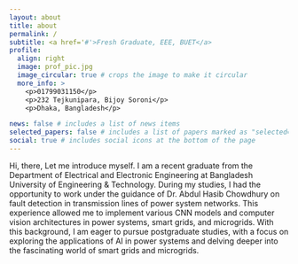 ```yaml
---
layout: about
title: about
permalink: /
subtitle: <a href='#'>Fresh Graduate, EEE, BUET</a>
profile:
  align: right
  image: prof_pic.jpg
  image_circular: true # crops the image to make it circular
  more_info: >
    <p>01799031150</p>
    <p>232 Tejkunipara, Bijoy Soroni</p>
    <p>Dhaka, Bangladesh</p>

news: false # includes a list of news items
selected_papers: false # includes a list of papers marked as "selected={true}"
social: true # includes social icons at the bottom of the page
---
```


Hi, there, Let me introduce myself. I am a recent graduate from the Department of Electrical and Electronic Engineering at Bangladesh University of Engineering & Technology. During my studies, I had the opportunity to work under the guidance of Dr. Abdul Hasib Chowdhury on fault detection in transmission lines of power system networks. This experience allowed me to implement various CNN models and computer vision architectures in power systems, smart grids, and microgrids. With this background, I am eager to pursue postgraduate studies, with a focus on exploring the applications of AI in power systems and delving deeper into the fascinating world of smart grids and microgrids. 
